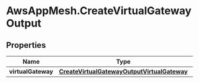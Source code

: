 # AwsAppMesh.CreateVirtualGatewayOutput

## Properties

Name | Type | Description | Notes
------------ | ------------- | ------------- | -------------
**virtualGateway** | [**CreateVirtualGatewayOutputVirtualGateway**](CreateVirtualGatewayOutputVirtualGateway.md) |  | 



